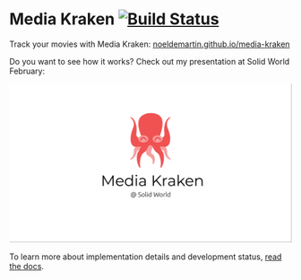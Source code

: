 # Media Kraken [![Build Status](https://semaphoreci.com/api/v1/noeldemartin/media-kraken/branches/main/badge.svg)](https://semaphoreci.com/noeldemartin/media-kraken)

Track your movies with Media Kraken: [noeldemartin.github.io/media-kraken](https://noeldemartin.github.io/media-kraken)

Do you want to see how it works? Check out my presentation at Solid World February:

[![Media Kraken @ Solid World](docs/solid-world.png)](https://vimeo.com/508623332#t=666)

To learn more about implementation details and development status, [read the docs](docs).
